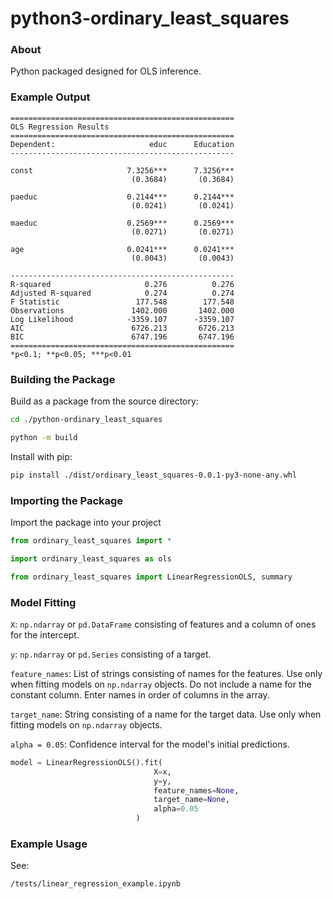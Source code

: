 # python3-ordinary_least_squares

### About

Python packaged designed for OLS inference.

### Example Output


```
==================================================
OLS Regression Results
==================================================
Dependent:                     educ      Education
--------------------------------------------------
 
const                     7.3256***      7.3256***
                           (0.3684)       (0.3684)
 
paeduc                    0.2144***      0.2144***
                           (0.0241)       (0.0241)
 
maeduc                    0.2569***      0.2569***
                           (0.0271)       (0.0271)
 
age                       0.0241***      0.0241***
                           (0.0043)       (0.0043)

--------------------------------------------------
R-squared                     0.276          0.276
Adjusted R-squared            0.274          0.274
F Statistic                 177.548        177.548
Observations               1402.000       1402.000
Log Likelihood            -3359.107      -3359.107
AIC                        6726.213       6726.213
BIC                        6747.196       6747.196
==================================================
*p<0.1; **p<0.05; ***p<0.01
```

### Building the Package

Build as a package from the source directory:

```bash
cd ./python-ordinary_least_squares

python -m build
```

Install with pip:

```bash
pip install ./dist/ordinary_least_squares-0.0.1-py3-none-any.whl
```

### Importing the Package

Import the package into your project

```python
from ordinary_least_squares import *
```

```python
import ordinary_least_squares as ols
```

```python
from ordinary_least_squares import LinearRegressionOLS, summary
```


### Model Fitting

`X`: `np.ndarray` or `pd.DataFrame` consisting of features and a column of ones for the intercept.

`y`: `np.ndarray` or `pd.Series` consisting of a target.

`feature_names`: List of strings consisting of names for the features. Use only when fitting models on `np.ndarray` objects. Do not include a name for the constant column. Enter names in order of columns in the array.

`target_name`: String consisting of a name for the target data. Use only when fitting models on `np.ndarray` objects. 

`alpha = 0.05`: Confidence interval for the model's initial predictions.

```python
model = LinearRegressionOLS().fit(
                                X=x,
                                y=y,
                                feature_names=None,
                                target_name=None,
                                alpha=0.05
                            )
```

### Example Usage

See:

```
/tests/linear_regression_example.ipynb
```


